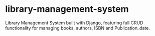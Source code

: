 # library-management-system
Library Management System built with Django, featuring full CRUD functionality for managing books, authors, ISBN and Publication_date.

